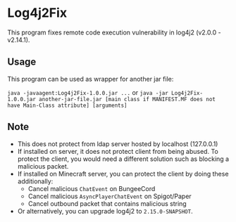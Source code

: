# Log4j2Fix

This program fixes remote code execution vulnerability in log4j2 (v2.0.0 - v2.14.1).

## Usage
This program can be used as wrapper for another jar file:

`java -javaagent:Log4j2Fix-1.0.0.jar ...` or `java -jar Log4j2Fix-1.0.0.jar another-jar-file.jar [main class if MANIFEST.MF does not have Main-Class attribute] [arguments]`

## Note
- This does not protect from ldap server hosted by localhost (127.0.0.1)
- If installed on server, it does not protect client from being abused.
  To protect the client, you would need a different solution such as blocking a malicious packet.
- If installed on Minecraft server, you can protect the client by doing these additionally:
  - Cancel malicious `ChatEvent` on BungeeCord
  - Cancel malicious `AsyncPlayerChatEvent` on Spigot/Paper
  - Cancel outbound packet that contains malicious string
- Or alternatively, you can upgrade log4j2 to `2.15.0-SNAPSHOT`.

